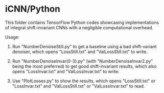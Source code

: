 # iCNN/Python
This folder contains TensorFlow Python codes showcasing implementations of integral shift-invariant CNNs with a negligible computational overhead.

Usage:

1) Run "NumberDenoiseStill.py" to get a baseline using a bad shift-variant denoiser, which opens "LossStill.txt" and "ValLossStill.txt" to write.

2) Run "NumberDenoiseInvar(0-3).py" (with "NumberDenoiseInvar2.py" being the most preferred) to get good shift-invariant results, which also opens "LossInvar.txt" and "ValLossInvar.txt" to write.

3) Use "PlotLosses.py" to show the results, which opens "LossStill.txt" or "LossInvar.txt" and "ValLossStill.txt" or "ValLossInvar.txt" to read.
